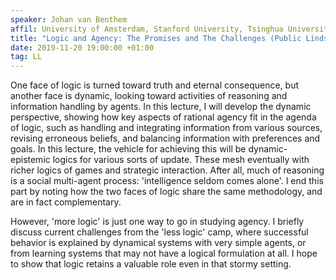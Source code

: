 ```yaml
---
speaker: Johan van Benthem
affil: University of Amsterdam, Stanford University, Tsinghua University Beijing
title: "Logic and Agency: The Promises and The Challenges (Public Lindström Lecture)"
date: 2019-11-20 19:00:00 +01:00
tag: LL
---
```

One face of logic is turned toward truth and eternal consequence, but another face is dynamic, looking toward activities of reasoning and information handling by agents. In this lecture, I will develop the dynamic perspective, showing how key aspects of rational agency fit in the agenda of logic, such as handling and integrating information from various sources, revising erroneous beliefs, and balancing information with preferences and goals. In this lecture, the vehicle for achieving this will be dynamic-epistemic logics for various sorts of update. These mesh eventually with richer logics of games and strategic interaction. After all, much of reasoning is a social multi-agent process: 'intelligence seldom comes alone'. I end this part by noting how the two faces of logic share the same methodology, and are in fact complementary.

However, 'more logic' is just one way to go in studying agency. I briefly discuss current challenges from the 'less logic' camp, where successful behavior is explained by dynamical systems with very simple agents, or from learning systems that may not have a logical formulation at all. I hope to show that logic retains a valuable role even in that stormy setting.
